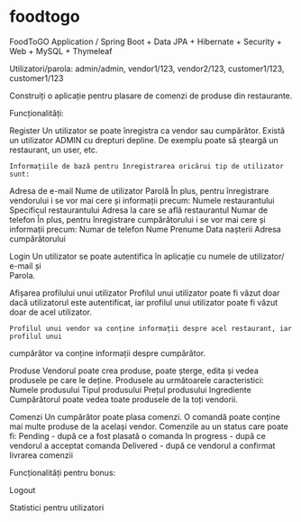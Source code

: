 # foodtogo
FoodToGO Application / Spring Boot + Data JPA + Hibernate + Security + Web + MySQL + Thymeleaf

Utilizatori/parola: admin/admin, vendor1/123, vendor2/123, customer1/123, customer1/123

Construiți o aplicație pentru plasare de comenzi de produse din restaurante.

Funcționalități:

Register
	Un utilizator se poate înregistra ca vendor sau cumpărător.
	Există un utilizator ADMIN cu drepturi depline. De exemplu poate să șteargă un 
restaurant, un user, etc.

	Informațiile de bază pentru înregistrarea oricărui tip de utilizator sunt:
Adresa de e-mail
Nume de utilizator
Parolă
	În plus, pentru înregistrare vendorului i se vor mai cere și informații precum:
Numele restaurantului
Specificul restaurantului
Adresa la care se află restaurantul
Numar de telefon
	În plus, pentru înregistrare cumpărătorului i se vor mai cere și informații precum:
Numar de telefon
Nume
Prenume
Data nașterii
Adresa cumpărătorului

Login
	Un utilizator se poate autentifica în aplicație cu numele de utilizator/ e-mail și         
Parola.

Afișarea profilului unui utilizator
	Profilul unui utilizator poate fi văzut doar dacă utilizatorul este autentificat, iar profilul 	unui utilizator poate fi văzut doar de acel utilizator.

	Profilul unui vendor va conține informații despre acel restaurant, iar profilul unui 
cumpărător va conține informații despre cumpărător.

Produse
Vendorul poate crea produse, poate șterge, edita și vedea produsele pe care le 
deține.
	Produsele au următoarele caracteristici:
Numele produsului
Tipul produsului
Prețul produsului
Ingrediente
	Cumpărătorul poate vedea toate produsele de la toți vendorii.



Comenzi
Un cumpărător poate plasa comenzi. O comandă poate conține mai multe produse de la același vendor.
Comenzile au un status care poate fi:
Pending - după ce a fost plasată o comanda
In progress - după ce vendorul a acceptat comanda
Delivered - după ce vendorul a confirmat livrarea comenzii

Funcționalități pentru bonus:

Logout

Statistici pentru utilizatori

